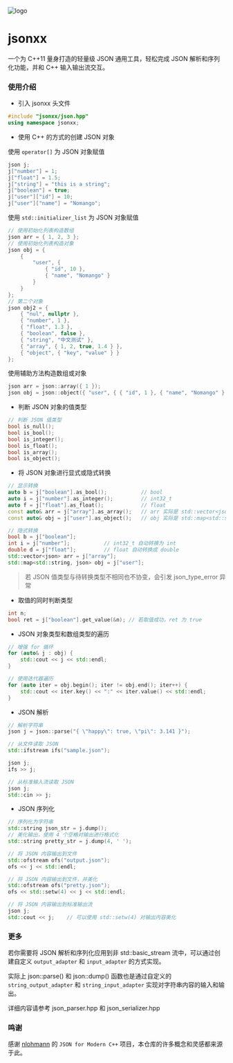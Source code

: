 ![logo](./assets/logo.png)

# jsonxx

一个为 C++11 量身打造的轻量级 JSON 通用工具，轻松完成 JSON 解析和序列化功能，并和 C++ 输入输出流交互。

### 使用介绍

- 引入 jsonxx 头文件

```cpp
#include "jsonxx/json.hpp"
using namespace jsonxx;
```

- 使用 C++ 的方式的创建 JSON 对象

使用 `operator[]` 为 JSON 对象赋值

```cpp
json j;
j["number"] = 1;
j["float"] = 1.5;
j["string"] = "this is a string";
j["boolean"] = true;
j["user"]["id"] = 10;
j["user"]["name"] = "Nomango";
```

使用 `std::initializer_list` 为 JSON 对象赋值

```cpp
// 使用初始化列表构造数组
json arr = { 1, 2, 3 };
// 使用初始化列表构造对象
json obj = {
    {
        "user", {
            { "id", 10 },
            { "name", "Nomango" }
        }
    }
};
// 第二个对象
json obj2 = {
    { "nul", nullptr },
    { "number", 1 },
    { "float", 1.3 },
    { "boolean", false },
    { "string", "中文测试" },
    { "array", { 1, 2, true, 1.4 } },
    { "object", { "key", "value" } }
};
```

使用辅助方法构造数组或对象

```cpp
json arr = json::array({ 1 });
json obj = json::object({ "user", { { "id", 1 }, { "name", "Nomango" } } });
```

- 判断 JSON 对象的值类型

```cpp
// 判断 JSON 值类型
bool is_null();
bool is_bool();
bool is_integer();
bool is_float();
bool is_array();
bool is_object();
```

- 将 JSON 对象进行显式或隐式转换

```cpp
// 显示转换
auto b = j["boolean"].as_bool();           // bool
auto i = j["number"].as_integer();         // int32_t
auto f = j["float"].as_float();            // float
const auto& arr = j["array"].as_array();   // arr 实际是 std::vector<json> 类型
const auto& obj = j["user"].as_object();   // obj 实际是 std::map<std::string, json> 类型
```

```cpp
// 隐式转换
bool b = j["boolean"];
int i = j["number"];           // int32_t 自动转换为 int
double d = j["float"];         // float 自动转换成 double
std::vector<json> arr = j["array"];
std::map<std::string, json> obj = j["user"];
```

> 若 JSON 值类型与待转换类型不相同也不协变，会引发 json_type_error 异常

- 取值的同时判断类型

```cpp
int n;
bool ret = j["boolean"].get_value(&n); // 若取值成功，ret 为 true
```

- JSON 对象类型和数组类型的遍历

```cpp
// 增强 for 循环
for (auto& j : obj) {
    std::cout << j << std::endl;
}
```

```cpp
// 使用迭代器遍历
for (auto iter = obj.begin(); iter != obj.end(); iter++) {
    std::cout << iter.key() << ":" << iter.value() << std::endl;
}
```

- JSON 解析

```cpp
// 解析字符串
json j = json::parse("{ \"happy\": true, \"pi\": 3.141 }");
```

```cpp
// 从文件读取 JSON
std::ifstream ifs("sample.json");

json j;
ifs >> j;
```

```cpp
// 从标准输入流读取 JSON
json j;
std::cin >> j;
```

- JSON 序列化

```cpp
// 序列化为字符串
std::string json_str = j.dump();
// 美化输出，使用 4 个空格对输出进行格式化
std::string pretty_str = j.dump(4, ' ');
```

```cpp
// 将 JSON 内容输出到文件
std::ofstream ofs("output.json");
ofs << j << std::endl;
```

```cpp
// 将 JSON 内容输出到文件，并美化
std::ofstream ofs("pretty.json");
ofs << std::setw(4) << j << std::endl;
```

```cpp
// 将 JSON 内容输出到标准输出流
json j;
std::cout << j;    // 可以使用 std::setw(4) 对输出内容美化
```

### 更多

若你需要将 JSON 解析和序列化应用到非 std::basic_stream 流中，可以通过创建自定义 `output_adapter` 和 `input_adapter` 的方式实现。

实际上 json::parse() 和 json::dump() 函数也是通过自定义的 `string_output_adapter` 和 `string_input_adapter` 实现对字符串内容的输入和输出。

详细内容请参考 json_parser.hpp 和 json_serializer.hpp

### 鸣谢

感谢 [nlohmann](https://github.com/nlohmann/json) 的 `JSON for Modern C++` 项目，本仓库的许多概念和灵感都来源于此。
